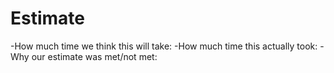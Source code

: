 # Estimate
  -How much time we think this will take: 
  -How much time this actually took:
  -Why our estimate was met/not met:
